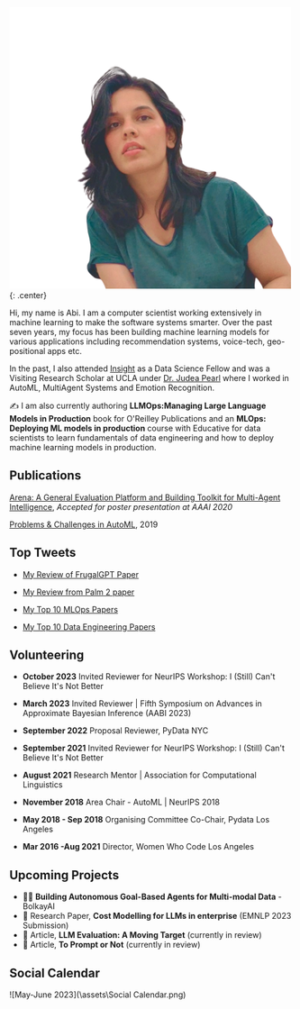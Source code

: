 ![abi](\full-abi.png){: .center}

Hi, my name is Abi. I am a computer scientist working extensively in machine learning to make the software systems smarter. Over the past seven years, my focus has been building machine learning models for various applications including recommendation systems, voice-tech, geo-positional apps etc. 

In the past, I also attended [Insight](https://insightfellows.com/data-science) as a Data Science Fellow and was a Visiting Research Scholar at UCLA under [Dr. Judea Pearl](http://bayes.cs.ucla.edu/jp_home.html) where I worked in AutoML, MultiAgent Systems and Emotion Recognition.

✍️ I am also currently authoring **LLMOps:Managing Large Language Models in Production** book for O'Reilley Publications and an **MLOps: Deploying ML models in production** course with Educative for data scientists to learn fundamentals of data engineering and how to deploy machine learning models in production.

## Publications
[Arena: A General Evaluation Platform and Building Toolkit for Multi-Agent Intelligence](https://ojs.aaai.org/index.php/AAAI/article/view/6216), *Accepted for poster presentation at AAAI 2020*

[Problems & Challenges in AutoML](posts/automl-problems-2018/), 2019

## Top Tweets
- [My Review of FrugalGPT Paper](https://twitter.com/GoAbiAryan/status/1657033209329209348?s=20)

- [My Review from Palm 2 paper](https://twitter.com/GoAbiAryan/status/1656650856140537858?s=20)

- [My Top 10 MLOps Papers](https://twitter.com/GoAbiAryan/status/1580852750526468097?s=20)

- [My Top 10 Data Engineering Papers](https://twitter.com/GoAbiAryan/status/1629151405125812225?s=20)

## Volunteering
- **October 2023** Invited Reviewer for NeurIPS Workshop: I (Still) Can't Believe It's Not Better

- **March 2023** Invited Reviewer | Fifth Symposium on Advances in Approximate Bayesian Inference (AABI 2023)

- **September 2022** Proposal Reviewer, PyData NYC

- **September 2021** Invited Reviewer for NeurIPS Workshop: I (Still) Can't Believe It's Not Better

- **August 2021** Research Mentor | Association for Computational Linguistics

- **November 2018** Area Chair - AutoML | NeurIPS 2018

- **May 2018 - Sep 2018** Organising Committee Co-Chair, Pydata Los Angeles

- **Mar 2016 -Aug 2021** Director, Women Who Code Los Angeles

## Upcoming Projects
- 👩‍💻 **Building Autonomous Goal-Based Agents for Multi-modal Data** - BolkayAI
- 📜 Research Paper, **Cost Modelling for LLMs in enterprise** (EMNLP 2023 Submission)
- 📝 Article, **LLM Evaluation: A Moving Target** (currently in review)
- 📝 Article, **To Prompt or Not** (currently in review)

## Social Calendar
![May-June 2023](\assets\Social Calendar.png)

<!-- and an independent consultant with over 7 years of experience in the industry where I've worked  in machine learning infrastructure design and model development, integration and deployment at scale for recommender systems, computer vision, natural language processing as well as audio-speech synthesis. You can book my services [here](https://topmate.io/goabiaryan) -->

<!-- ##### Interested in hearing about Data Infrastructure, ML Systems, and new startups/research papers/tools in the MLOps space? -->

<!-- I send out Data Driven Babe. Feel free to sub. No spamming. Just one letter a month. -->

<!-- [Subscribe to my newsletter](datadrivenbabe.substack.com){ .md-button .md-button--primary } -->

<!-- <iframe src="https://datadrivenbabe.substack.com/embed" width="480" height="320" style="border:1px solid #EEE; background:black;" frameborder="10" scrolling="no"></iframe> -->

<!-- This month's newsletter will be about Building Reliable Data Pipelines.  -->
